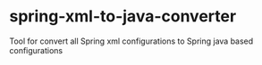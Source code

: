 # spring-xml-to-java-converter
Tool for convert all Spring xml configurations to Spring java based configurations
